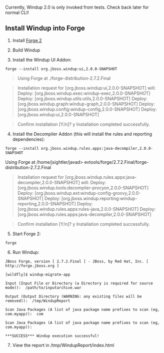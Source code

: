 Currently, Windup 2.0 is only invoked from tests. Check back later for normal CLI!

## Install Windup into Forge

1. Install [Forge 2](http://forge.jboss.org/)

2. Build Windup

3. Install the Windup UI Addon:

` forge --install org.jboss.windup:ui,2.0.0-SNAPSHOT `

> Using Forge at ./forge-distribution-2.7.2.Final

> Installation request for [org.jboss.windup:ui,2.0.0-SNAPSHOT] will: 
> Deploy: [org.jboss.windup.exec:windup-exec,2.0.0-SNAPSHOT]
> Deploy: [org.jboss.windup.utils:utils,2.0.0-SNAPSHOT]
> Deploy: [org.jboss.windup.graph:windup-graph,2.0.0-SNAPSHOT]
> Deploy: [org.jboss.windup.config:windup-config,2.0.0-SNAPSHOT]
> Deploy: [org.jboss.windup:ui,2.0.0-SNAPSHOT] 

> Confirm installation [Y/n]? y
> Installation completed successfully.

4. Install the Decompiler Addon (this will install the rules and reporting dependencies):

`forge --install org.jboss.windup.rules.apps:java-decompiler,2.0.0-SNAPSHOT`

Using Forge at /home/jsightler/javad> evtools/forge/2.7.2.Final/forge-distribution-2.7.2.Final
> Installation request for [org.jboss.windup.rules.apps:java-decompiler,2.0.0-SNAPSHOT] will: 
> Deploy: [org.jboss.windup.tools:decompiler-procyon,2.0.0-SNAPSHOT]
> Deploy: [org.jboss.windup.ext:windup-config-groovy,2.0.0-SNAPSHOT]
> Deploy: [org.jboss.windup.reporting:windup-reporting,2.0.0-SNAPSHOT]
> Deploy: [org.jboss.windup.rules.apps:rules-java,2.0.0-SNAPSHOT]
> Deploy: [org.jboss.windup.rules.apps:java-decompiler,2.0.0-SNAPSHOT]

> Confirm installation [Y/n]? y
> Installation completed successfully.

5. Start Forge 2:

`forge`

6. Run Windup:

`JBoss Forge, version [ 2.7.2.Final ] - JBoss, by Red Hat, Inc. [ http://forge.jboss.org ]`

`[wildfly]$ windup-migrate-app`

`Input (Input File or Directory (a Directory is required for source mode)):  /path/to/inputarchive.war`

`Output (Output Directory (WARNING: any existing files will be removed)):  /tmp/WindupReport`

`Scan Java Packages (A list of java package name prefixes to scan (eg, com.myapp)):  com`

`Scan Java Packages (A list of java package name prefixes to scan (eg, com.myapp)):  `

`***SUCCESS*** Windup execution successful!`

7. View the report in /tmp/WindupReport/index.html